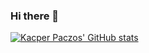 ### Hi there 👋
[![Kacper Paczos' GitHub stats](https://github-readme-stats.vercel.app/api?username=kacperpaczos&theme=vue-dark&show_icons=true)](https://github.com/anuraghazra/github-readme-stats)
<!--
**kacperpaczos/kacperpaczos** is a ✨ _special_ ✨ repository because its `README.md` (this file) appears on your GitHub profile.

Here are some ideas to get you started:

- 🔭 I’m currently working on ...
- 🌱 I’m currently learning ...
- 👯 I’m looking to collaborate on ...
- 🤔 I’m looking for help with ...
- 💬 Ask me about ...
- 📫 How to reach me: ...
- 😄 Pronouns: ...
- ⚡ Fun fact: ...
-->
